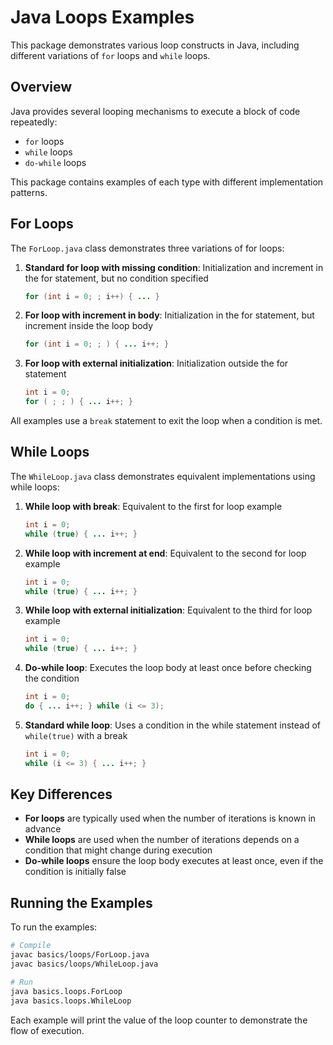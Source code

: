 # Java Loops Examples

This package demonstrates various loop constructs in Java, including different variations of `for` loops and `while` loops.

## Overview

Java provides several looping mechanisms to execute a block of code repeatedly:

- `for` loops
- `while` loops
- `do-while` loops

This package contains examples of each type with different implementation patterns.

## For Loops

The `ForLoop.java` class demonstrates three variations of for loops:

1. **Standard for loop with missing condition**: Initialization and increment in the for statement, but no condition specified
   ```java
   for (int i = 0; ; i++) { ... }
   ```

2. **For loop with increment in body**: Initialization in the for statement, but increment inside the loop body
   ```java
   for (int i = 0; ; ) { ... i++; }
   ```

3. **For loop with external initialization**: Initialization outside the for statement
   ```java
   int i = 0;
   for ( ; ; ) { ... i++; }
   ```

All examples use a `break` statement to exit the loop when a condition is met.

## While Loops

The `WhileLoop.java` class demonstrates equivalent implementations using while loops:

1. **While loop with break**: Equivalent to the first for loop example
   ```java
   int i = 0;
   while (true) { ... i++; }
   ```

2. **While loop with increment at end**: Equivalent to the second for loop example
   ```java
   int i = 0;
   while (true) { ... i++; }
   ```

3. **While loop with external initialization**: Equivalent to the third for loop example
   ```java
   int i = 0;
   while (true) { ... i++; }
   ```

4. **Do-while loop**: Executes the loop body at least once before checking the condition
   ```java
   int i = 0;
   do { ... i++; } while (i <= 3);
   ```

5. **Standard while loop**: Uses a condition in the while statement instead of `while(true)` with a break
   ```java
   int i = 0;
   while (i <= 3) { ... i++; }
   ```

## Key Differences

- **For loops** are typically used when the number of iterations is known in advance
- **While loops** are used when the number of iterations depends on a condition that might change during execution
- **Do-while loops** ensure the loop body executes at least once, even if the condition is initially false

## Running the Examples

To run the examples:

```bash
# Compile
javac basics/loops/ForLoop.java
javac basics/loops/WhileLoop.java

# Run
java basics.loops.ForLoop
java basics.loops.WhileLoop
```

Each example will print the value of the loop counter to demonstrate the flow of execution.
